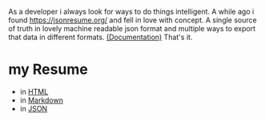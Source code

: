 As a developer i always look for ways to do things intelligent. A while ago i found https://jsonresume.org/ and fell in love with concept. A single source of truth in lovely machine readable json format and multiple ways to export that data in different formats. [(Documentation)](documentation/build.md) That's it.

# my Resume

* in [HTML](https://itsmethemojo.eu/resume.php)
* in [Markdown](https://github.com/itsmethemojo/resume/blob/master/resume.md)
* in [JSON](https://raw.githubusercontent.com/itsmethemojo/resume/master/resume.json)
